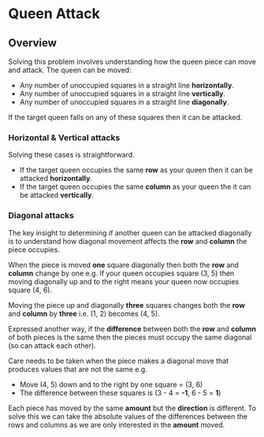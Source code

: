
# Queen Attack

## Overview

Solving this problem involves understanding how the queen piece can move and attack. The queen can be moved:

 - Any number of unoccupied squares in a straight line **horizontally**.
 - Any number of unoccupied squares in a straight line **vertically**.
 - Any number of unoccupied squares in a straight line **diagonally**.

If the target queen falls on any of these squares then it can be attacked.

### Horizontal & Vertical attacks

Solving these cases is straightforward.

 - If the target queen occupies the same **row** as your queen then it can be attacked **horizontally**.
 - If the target queen occupies the same **column** as your queen the it can be attacked **vertically**.

### Diagonal attacks

The key insight to determining if another queen can be attacked diagonally is to understand how diagonal movement affects the **row** and **column** the piece occupies.

When the piece is moved **one** square diagonally then both the **row** and **column** change by one e.g. If your queen occupies square (3, 5) then moving diagonally up and to the right means your queen now occupies square (4, 6).

Moving the piece up and diagonally **three** squares changes both the **row** and **column** by **three** i.e. (1, 2) becomes (4, 5).

Expressed another way, if the **difference** between both the **row** and **column** of both pieces is the same then the pieces must occupy the same diagonal (so can attack each other).

Care needs to be taken when the piece makes a diagonal move that produces values that are not the same e.g.

 - Move (4, 5) down and to the right by one square = (3, 6)
 - The difference between these squares is (3 - 4 = **-1**, 6 - 5 = **1**)

Each piece has moved by the same **amount** but the **direction** is different. To solve this we can take the absolute values of the differences between the rows and columns as we are only interested in the **amount** moved.
